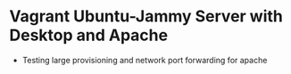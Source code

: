 # Vagrant Ubuntu-Jammy Server with Desktop and Apache

- Testing large provisioning and network port forwarding for apache
